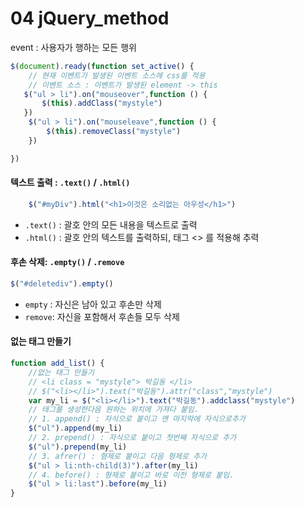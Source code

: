 # 04 jQuery_method



event : 사용자가 행하는 모든 행위

```javascript
$(document).ready(function set_active() {
    // 현재 이벤트가 발생된 이벤트 소스에 css를 적용
    // 이벤트 소스 : 이벤트가 발생된 element -> this
   $("ul > li").on("mouseover",function () {
       $(this).addClass("mystyle")
   })
    $("ul > li").on("mouseleave",function () {
        $(this).removeClass("mystyle")
    })

})
```



#### 텍스트 출력 : `.text()` / `.html()`

```javascript
    $("#myDiv").html("<h1>이것은 소리없는 아우성</h1>")
```

- `.text()` : 괄호 안의 모든 내용을 텍스트로 출력
- `.html()` : 괄호 안의 텍스트를 출력하되, 태그 <> 를 적용해 추력



#### 후손 삭제: `.empty()` / `.remove` 

```javascript
$("#deletediv").empty()
```

- `empty` : 자신은 남아 있고 후손만 삭제
- `remove`: 자신을 포함해서 후손들 모두 삭제



#### 없는 태그 만들기

```javascript
function add_list() {
    //없는 태그 만들기
    // <li class = "mystyle"> 박길동 </li>
    // $("<li></li>").text("박길동").attr("class","mystyle")
    var my_li = $("<li></li>").text("박길동").addclass("mystyle")
    // 태그를 생성한다음 원하는 위치에 가져다 붙임.
    // 1. append() : 자식으로 붙이고 맨 마지막에 자식으로추가
    $("ul").append(my_li)
    // 2. prepend() : 자식으로 붙이고 첫번째 자식으로 추가
    $("ul").prepend(my_li)
    // 3. afrer() : 형제로 붙이고 다음 형제로 추가
    $("ul > li:nth-child(3)").after(my_li)
    // 4. before() : 형제로 붙이고 바로 이전 형제로 붙임.
    $("ul > li:last").before(my_li)
}
```